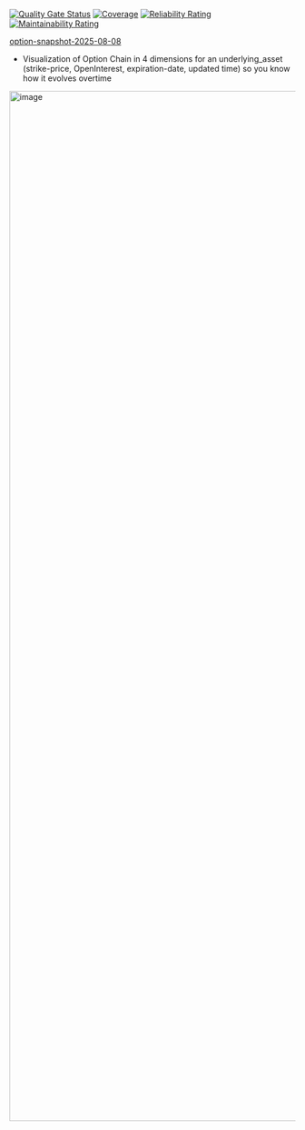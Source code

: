 [![Quality Gate Status](https://sonarcloud.io/api/project_badges/measure?project=jingyi-zhao-01_strategy-tester&metric=alert_status)](https://sonarcloud.io/summary/new_code?id=jingyi-zhao-01_strategy-tester)
[![Coverage](https://sonarcloud.io/api/project_badges/measure?project=jingyi-zhao-01_strategy-tester&metric=coverage)](https://sonarcloud.io/summary/new_code?id=jingyi-zhao-01_strategy-tester)
[![Reliability Rating](https://sonarcloud.io/api/project_badges/measure?project=jingyi-zhao-01_strategy-tester&metric=reliability_rating)](https://sonarcloud.io/summary/new_code?id=jingyi-zhao-01_strategy-tester)
[![Maintainability Rating](https://sonarcloud.io/api/project_badges/measure?project=jingyi-zhao-01_strategy-tester&metric=sqale_rating)](https://sonarcloud.io/summary/new_code?id=jingyi-zhao-01_strategy-tester)


[option-snapshot-2025-08-08](https://jingyizhao01.grafana.net/dashboard/snapshot/476JMs1Vm2OOrRy1p9HmXNirI61ByhY9)



- Visualization of Option Chain in 4 dimensions for an underlying_asset (strike-price, OpenInterest, expiration-date, updated time) so you know how it evolves overtime
<img width="3726" height="1813" alt="image" src="https://github.com/user-attachments/assets/4a3c2231-ade5-45ec-850e-a97e217ed524" />

